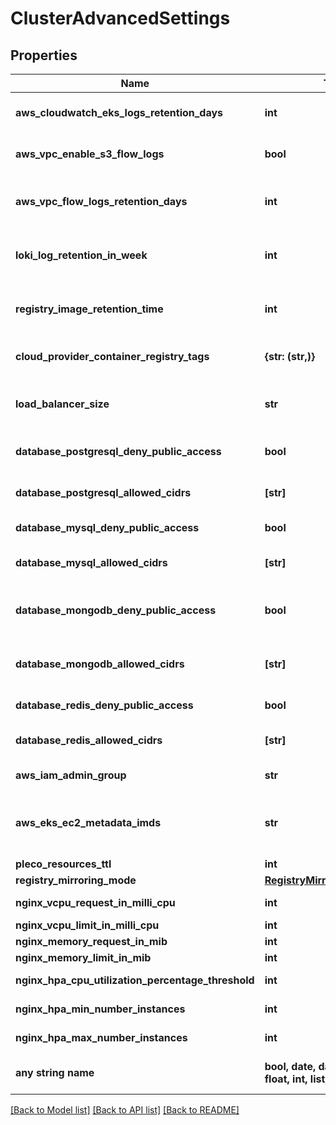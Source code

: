 # ClusterAdvancedSettings


## Properties
Name | Type | Description | Notes
------------ | ------------- | ------------- | -------------
**aws_cloudwatch_eks_logs_retention_days** | **int** | Set the number of retention days for EKS Cloudwatch logs | [optional] 
**aws_vpc_enable_s3_flow_logs** | **bool** | Enable flow logs for on the VPC and store them in an S3 bucket | [optional] 
**aws_vpc_flow_logs_retention_days** | **int** | Set the number of retention days for flow logs. Disable with value \&quot;0\&quot; | [optional] 
**loki_log_retention_in_week** | **int** | For how long in week loki is going to keep logs of your applications | [optional] 
**registry_image_retention_time** | **int** | Configure the number of seconds before cleaning images in the registry | [optional] 
**cloud_provider_container_registry_tags** | **{str: (str,)}** | Add additional tags on the cluster dedicated registry | [optional] 
**load_balancer_size** | **str** | Select the size of the main load_balancer (only effective for Scaleway) | [optional] 
**database_postgresql_deny_public_access** | **bool** | Deny public access to any PostgreSQL database | [optional] 
**database_postgresql_allowed_cidrs** | **[str]** | List of CIDRs allowed to access the PostgreSQL database | [optional] 
**database_mysql_deny_public_access** | **bool** | Deny public access to any MySql database | [optional] 
**database_mysql_allowed_cidrs** | **[str]** | List of CIDRs allowed to access the MySql database | [optional] 
**database_mongodb_deny_public_access** | **bool** | Deny public access to any MongoDB/DocumentDB database | [optional] 
**database_mongodb_allowed_cidrs** | **[str]** | List of CIDRs allowed to access the MongoDB/DocumentDB database | [optional] 
**database_redis_deny_public_access** | **bool** | Deny public access to any Redis database | [optional] 
**database_redis_allowed_cidrs** | **[str]** | List of CIDRs allowed to access the Redis database | [optional] 
**aws_iam_admin_group** | **str** | AWS IAM group name with cluster access | [optional] 
**aws_eks_ec2_metadata_imds** | **str** | Specify the [IMDS](https://docs.aws.amazon.com/AWSEC2/latest/UserGuide/ec2-instance-metadata.html) version you want to use:   * &#x60;required&#x60;: IMDS V2 only   * &#x60;optional&#x60;: IMDS V1 + V2  | [optional] 
**pleco_resources_ttl** | **int** |  | [optional] 
**registry_mirroring_mode** | [**RegistryMirroringModeEnum**](RegistryMirroringModeEnum.md) |  | [optional] 
**nginx_vcpu_request_in_milli_cpu** | **int** | vcpu request in millicores | [optional] 
**nginx_vcpu_limit_in_milli_cpu** | **int** | vcpu limit in millicores | [optional] 
**nginx_memory_request_in_mib** | **int** | memory request in MiB | [optional] 
**nginx_memory_limit_in_mib** | **int** | memory limit in MiB | [optional] 
**nginx_hpa_cpu_utilization_percentage_threshold** | **int** | hpa cpu threshold in percentage | [optional] 
**nginx_hpa_min_number_instances** | **int** | hpa minimum number of instances | [optional] 
**nginx_hpa_max_number_instances** | **int** | hpa maximum number of instances | [optional] 
**any string name** | **bool, date, datetime, dict, float, int, list, str, none_type** | any string name can be used but the value must be the correct type | [optional]

[[Back to Model list]](../README.md#documentation-for-models) [[Back to API list]](../README.md#documentation-for-api-endpoints) [[Back to README]](../README.md)


